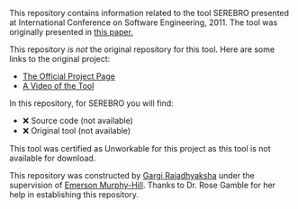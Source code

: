 This repository contains information related to the tool SEREBRO presented at International Conference on Software Engineering, 2011. The tool was originally presented in [this paper.](http://dl.acm.org/citation.cfm?doid=1985793.1985982)

This repository _is not_ the original repository for this tool. Here are some links to the original project:
* [The Official Project Page](http://www.seat.utulsa.edu/?page_id=42)
* [A Video of the Tool](https://www.youtube.com/watch?v=h41F9hxMMVA)

In this repository, for SEREBRO you will find:
* :x: Source code (not available)
* :x: Original tool (not available)

This tool was certified as Unworkable for this project as this tool is not available for download.

This repository was constructed by [Gargi Rajadhyaksha](https://github.com/gsrajadh/) under the supervision of [Emerson Murphy-Hill](https://github.com/CaptainEmerson). Thanks to Dr. Rose Gamble for her help in establishing this repository. 
